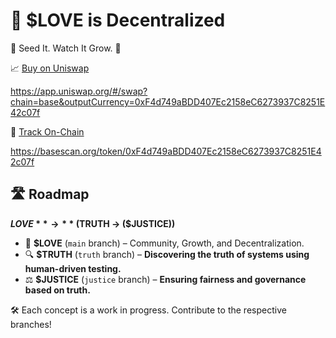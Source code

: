 # 🥰 $LOVE is Decentralized  

🤔 Seed It. Watch It Grow. 🚀  

📈 [Buy on Uniswap](https://app.uniswap.org/#/swap?chain=base&outputCurrency=0xF4d749aBDD407Ec2158eC6273937C8251E42c07f) 

https://app.uniswap.org/#/swap?chain=base&outputCurrency=0xF4d749aBDD407Ec2158eC6273937C8251E42c07f

🔗 [Track On-Chain](https://basescan.org/token/0xF4d749aBDD407Ec2158eC6273937C8251E42c07f)

https://basescan.org/token/0xF4d749aBDD407Ec2158eC6273937C8251E42c07f

## 🛣️ Roadmap  
**$LOVE** → **($TRUTH → ($JUSTICE))**  

- 🌱 **$LOVE** (`main` branch) – Community, Growth, and Decentralization.  
- 🔍 **$TRUTH** (`truth` branch) – **Discovering the truth of systems using human-driven testing.**  
- ⚖️ **$JUSTICE** (`justice` branch) – **Ensuring fairness and governance based on truth.**  

🛠️ Each concept is a work in progress. Contribute to the respective branches!  
